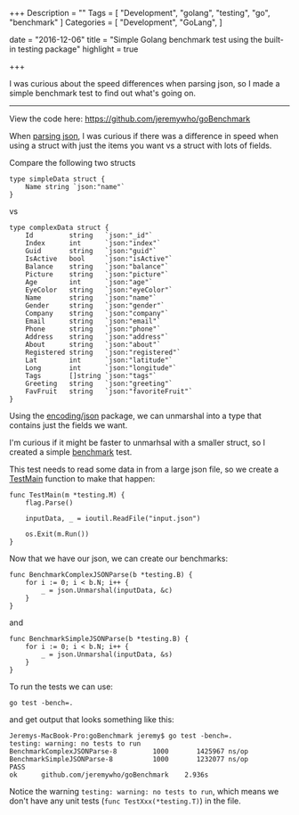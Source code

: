 +++
Description = ""
Tags = [
  "Development",
  "golang",
  "testing",
  "go",
  "benchmark"
]
Categories = [
  "Development",
  "GoLang",
]

date = "2016-12-06"
title = "Simple Golang benchmark test using the built-in testing package"
highlight = true

+++

I was curious about the speed differences when parsing json, so I made a simple benchmark test to find out what's going on. 

<!--more-->

---

View the code here: https://github.com/jeremywho/goBenchmark

When [parsing json](/parse-json-go), I was curious if there was a difference in speed when using a struct with just the items you want vs a struct with lots of fields.

Compare the following two structs

    type simpleData struct {
        Name string `json:"name"`
    }  

vs

    type complexData struct {
        Id         string   `json:"_id"`
        Index      int      `json:"index"`
        Guid       string   `json:"guid"`
        IsActive   bool     `json:"isActive"`
        Balance    string   `json:"balance"`
        Picture    string   `json:"picture"`
        Age        int      `json:"age"`
        EyeColor   string   `json:"eyeColor"`
        Name       string   `json:"name"`
        Gender     string   `json:"gender"`
        Company    string   `json:"company"`
        Email      string   `json:"email"`
        Phone      string   `json:"phone"`
        Address    string   `json:"address"`
        About      string   `json:"about"`
        Registered string   `json:"registered"`
        Lat        int      `json:"latitude"`
        Long       int      `json:"longitude"`
        Tags       []string `json:"tags"`
        Greeting   string   `json:"greeting"`
        FavFruit   string   `json:"favoriteFruit"`
    }

 Using the [encoding/json](https://golang.org/pkg/encoding/json/) package, we can unmarshal into a type that contains just the fields we want.

 I'm curious if it might be faster to unmarhsal with a smaller struct, so I created a simple [benchmark](https://golang.org/pkg/testing/#hdr-Benchmarks) test.

 This test needs to read some data in from a large json file, so we create a [TestMain](https://golang.org/pkg/testing/#hdr-Main) function to make that happen:

    func TestMain(m *testing.M) {
        flag.Parse()

        inputData, _ = ioutil.ReadFile("input.json")

        os.Exit(m.Run())
    }    

Now that we have our json, we can create our benchmarks:

    func BenchmarkComplexJSONParse(b *testing.B) {
        for i := 0; i < b.N; i++ {
            _ = json.Unmarshal(inputData, &c)
        }
    }

and

    func BenchmarkSimpleJSONParse(b *testing.B) {
        for i := 0; i < b.N; i++ {
            _ = json.Unmarshal(inputData, &s)
        }
    }

To run the tests we can use:

    go test -bench=.

and get output that looks something like this:

    Jeremys-MacBook-Pro:goBenchmark jeremy$ go test -bench=.
    testing: warning: no tests to run
    BenchmarkComplexJSONParse-8   	    1000	   1425967 ns/op
    BenchmarkSimpleJSONParse-8    	    1000	   1232077 ns/op
    PASS
    ok  	github.com/jeremywho/goBenchmark	2.936s

Notice the warning `testing: warning: no tests to run`, which means we don't have any unit tests (`func TestXxx(*testing.T)`) in the file.